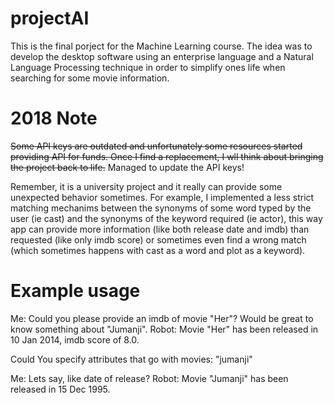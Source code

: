 # projectAI
This is the final porject for the Machine Learning course. The idea was to develop the desktop software using an enterprise language and a Natural Language Processing technique in order to simplify ones life when searching for some movie information.

# 2018 Note
~~Some API keys are outdated and unfortunately some resources started providing API for funds. Once I find a replacement, I wll think about bringing the project back to life.~~
Managed to update the API keys!

Remember, it is a university project and it really can provide some unexpected behavior sometimes. For example, I implemented a less strict matching mechanims between the synonyms of some word typed by the user (ie cast) and the synonyms of the keyword required (ie actor), this way app can provide more information (like both release date and imdb) than requested (like only imdb score) or sometimes even find a wrong match (which sometimes happens with cast as a word and plot as a keyword).

# Example usage
Me: Could you please provide an imdb of movie "Her"?  Would be great to know something about "Jumanji".
Robot: Movie "Her" has been released in 10 Jan 2014, imdb score of 8.0.

Could You specify attributes that go with movies: "jumanji"

Me: Lets say, like date of release?
Robot: Movie "Jumanji" has been released in 15 Dec 1995.

